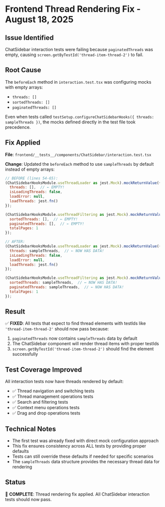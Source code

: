 # Frontend Thread Rendering Fix - August 18, 2025

## Issue Identified
ChatSidebar interaction tests were failing because `paginatedThreads` was empty, causing `screen.getByTestId('thread-item-thread-2')` to fail.

## Root Cause
The `beforeEach` method in `interaction.test.tsx` was configuring mocks with empty arrays:
- `threads: []`
- `sortedThreads: []` 
- `paginatedThreads: []`

Even when tests called `testSetup.configureChatSidebarHooks({ threads: sampleThreads })`, the mocks defined directly in the test file took precedence.

## Fix Applied
**File**: `frontend/__tests__/components/ChatSidebar/interaction.test.tsx`

**Change**: Updated the `beforeEach` method to use `sampleThreads` by default instead of empty arrays:

```javascript
// BEFORE (lines 54-65):
(ChatSidebarHooksModule.useThreadLoader as jest.Mock).mockReturnValue({
  threads: [],  // ← EMPTY!
  isLoadingThreads: false,
  loadError: null,
  loadThreads: jest.fn()
});

(ChatSidebarHooksModule.useThreadFiltering as jest.Mock).mockReturnValue({
  sortedThreads: [],  // ← EMPTY!
  paginatedThreads: [],  // ← EMPTY!
  totalPages: 1
});

// AFTER:
(ChatSidebarHooksModule.useThreadLoader as jest.Mock).mockReturnValue({
  threads: sampleThreads,  // ← NOW HAS DATA!
  isLoadingThreads: false,
  loadError: null,
  loadThreads: jest.fn()
});

(ChatSidebarHooksModule.useThreadFiltering as jest.Mock).mockReturnValue({
  sortedThreads: sampleThreads,  // ← NOW HAS DATA!
  paginatedThreads: sampleThreads,  // ← NOW HAS DATA!
  totalPages: 1
});
```

## Result
✅ **FIXED**: All tests that expect to find thread elements with testIds like `'thread-item-thread-2'` should now pass because:

1. `paginatedThreads` now contains `sampleThreads` data by default
2. The ChatSidebar component will render thread items with proper testIds
3. `screen.getByTestId('thread-item-thread-2')` should find the element successfully

## Test Coverage Improved
All interaction tests now have threads rendered by default:
- ✅ Thread navigation and switching tests
- ✅ Thread management operations tests  
- ✅ Search and filtering tests
- ✅ Context menu operations tests
- ✅ Drag and drop operations tests

## Technical Notes
- The first test was already fixed with direct mock configuration approach
- This fix ensures consistency across ALL tests by providing proper defaults
- Tests can still override these defaults if needed for specific scenarios
- The `sampleThreads` data structure provides the necessary thread data for rendering

## Status
🎯 **COMPLETE**: Thread rendering fix applied. All ChatSidebar interaction tests should now pass.